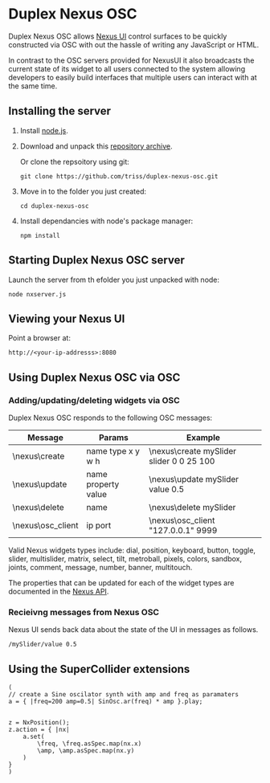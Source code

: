 # Duplex Nexus OSC

Duplex Nexus OSC allows [Nexus UI](http://www.nexusosc.com) control surfaces to be quickly constructed via OSC with out the hassle of writing any JavaScript or HTML.

In contrast to the OSC servers provided for NexusUI it also broadcasts the current state of its widget to all users connected to the system allowing developers to easily build interfaces that multiple users can interact with at the same time.

## Installing the server

1.  Install [node.js](http://nodejs.org).

2.  Download and unpack this [repository archive](https://github.com/triss/duplex-nexus-osc/archive/master.zip).

    Or clone the repsoitory using git: 

    ``` git clone https://github.com/triss/duplex-nexus-osc.git ```

3.  Move in to the folder you just created: 

    ```cd duplex-nexus-osc```

4.  Install dependancies with node's package manager: 

    ``` npm install ```

## Starting Duplex Nexus OSC server

Launch the server from th efolder you just unpacked with node:
```
node nxserver.js
```

## Viewing your Nexus UI

Point a browser at:
```
http://<your-ip-addresss>:8080
```

## Using Duplex Nexus OSC via OSC

### Adding/updating/deleting widgets via OSC

Duplex Nexus OSC responds to the following OSC messages:

Message           | Params              | Example 
------------------|---------------------|-----------------------------------------
\nexus\create     | name type x y w h   | \nexus\create mySlider slider 0 0 25 100
\nexus\update     | name property value | \nexus\update mySlider value 0.5
\nexus\delete     | name                | \nexus\delete mySlider
\nexus\osc_client | ip port             | \nexus\osc_client "127.0.0.1" 9999

Valid Nexus widgets types include: dial, position, keyboard, button, toggle, slider, multislider, matrix, select, tilt, metroball, pixels, colors, sandbox, joints, comment, message, number, banner, multitouch.

The properties that can be updated for each of the widget types are documented in the [Nexus API](http://nexusosc.com/api/).

### Recieivng messages from Nexus OSC

Nexus UI sends back data about the state of the UI in messages as follows.
```
/mySlider/value 0.5
```

## Using the SuperCollider extensions

```SuperCollider
(
// create a Sine oscilator synth with amp and freq as paramaters
a = { |freq=200 amp=0.5| SinOsc.ar(freq) * amp }.play;


z = NxPosition();
z.action = { |nx| 
    a.set(
        \freq, \freq.asSpec.map(nx.x) 
        \amp, \amp.asSpec.map(nx.y)
    )
}
)
```
